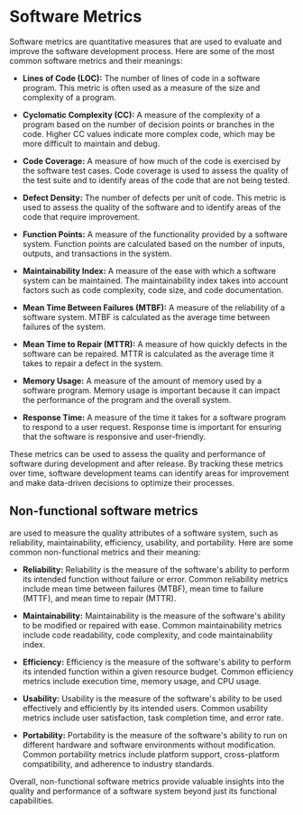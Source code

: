 # Software Metrics

Software metrics are quantitative measures that are used to evaluate and improve the software development process. Here are some of the most common software metrics and their meanings:

- __Lines of Code (LOC):__ The number of lines of code in a software program. This metric is often used as a measure of the size and complexity of a program.

- __Cyclomatic Complexity (CC):__ A measure of the complexity of a program based on the number of decision points or branches in the code. Higher CC values indicate more complex code, which may be more difficult to maintain and debug.

- __Code Coverage:__ A measure of how much of the code is exercised by the software test cases. Code coverage is used to assess the quality of the test suite and to identify areas of the code that are not being tested.

- __Defect Density:__ The number of defects per unit of code. This metric is used to assess the quality of the software and to identify areas of the code that require improvement.

- __Function Points:__ A measure of the functionality provided by a software system. Function points are calculated based on the number of inputs, outputs, and transactions in the system.

- __Maintainability Index:__ A measure of the ease with which a software system can be maintained. The maintainability index takes into account factors such as code complexity, code size, and code documentation.

- __Mean Time Between Failures (MTBF):__ A measure of the reliability of a software system. MTBF is calculated as the average time between failures of the system.

- __Mean Time to Repair (MTTR):__ A measure of how quickly defects in the software can be repaired. MTTR is calculated as the average time it takes to repair a defect in the system.

- __Memory Usage:__ A measure of the amount of memory used by a software program. Memory usage is important because it can impact the performance of the program and the overall system.

- __Response Time:__ A measure of the time it takes for a software program to respond to a user request. Response time is important for ensuring that the software is responsive and user-friendly.

These metrics can be used to assess the quality and performance of software during development and after release. By tracking these metrics over time, software development teams can identify areas for improvement and make data-driven decisions to optimize their processes.


## Non-functional software metrics 

are used to measure the quality attributes of a software system, such as reliability, maintainability, efficiency, usability, and portability. Here are some common non-functional metrics and their meaning:

- __Reliability:__ Reliability is the measure of the software's ability to perform its intended function without failure or error. Common reliability metrics include mean time between failures (MTBF), mean time to failure (MTTF), and mean time to repair (MTTR).

- __Maintainability:__ Maintainability is the measure of the software's ability to be modified or repaired with ease. Common maintainability metrics include code readability, code complexity, and code maintainability index.

- __Efficiency:__ Efficiency is the measure of the software's ability to perform its intended function within a given resource budget. Common efficiency metrics include execution time, memory usage, and CPU usage.

- __Usability:__ Usability is the measure of the software's ability to be used effectively and efficiently by its intended users. Common usability metrics include user satisfaction, task completion time, and error rate.

- __Portability:__ Portability is the measure of the software's ability to run on different hardware and software environments without modification. Common portability metrics include platform support, cross-platform compatibility, and adherence to industry standards.

Overall, non-functional software metrics provide valuable insights into the quality and performance of a software system beyond just its functional capabilities.


